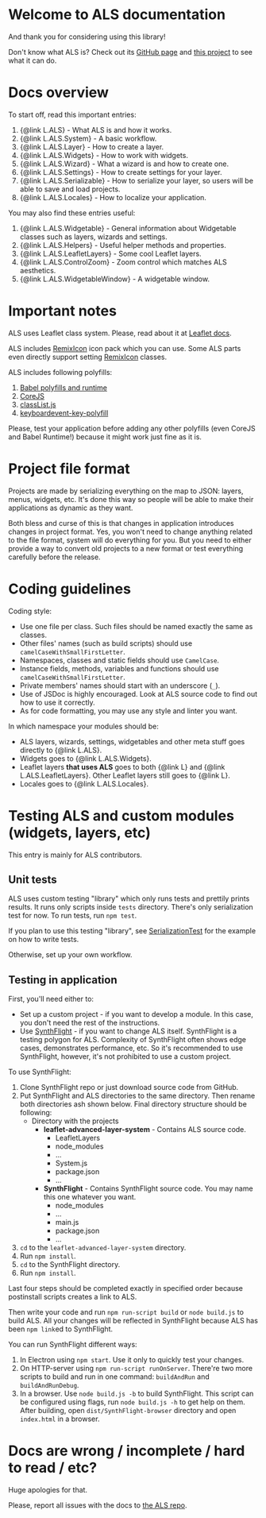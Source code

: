 <!-- This readme is for the docs. For readme for the library, see README.md -->

# Welcome to ALS documentation

And thank you for considering using this library!

Don't know what ALS is? Check out its [GitHub page](https://github.com/matafokka/leaflet-advanced-layer-system) and [this project](https://matafokka.github.io/SynthFlight/) to see what it can do.

# Docs overview

To start off, read this important entries:

1. {@link L.ALS} - What ALS is and how it works.
1. {@link L.ALS.System} - A basic workflow.
1. {@link L.ALS.Layer} - How to create a layer.
1. {@link L.ALS.Widgets} - How to work with widgets.
1. {@link L.ALS.Wizard} - What a wizard is and how to create one.
1. {@link L.ALS.Settings} - How to create settings for your layer.
1. {@link L.ALS.Serializable} - How to serialize your layer, so users will be able to save and load projects.
1. {@link L.ALS.Locales} - How to localize your application.

You may also find these entries useful:

1. {@link L.ALS.Widgetable} - General information about Widgetable classes such as layers, wizards and settings.
1. {@link L.ALS.Helpers} - Useful helper methods and properties.
1. {@link L.ALS.LeafletLayers} - Some cool Leaflet layers.
1. {@link L.ALS.ControlZoom} - Zoom control which matches ALS aesthetics.
1. {@link L.ALS.WidgetableWindow} - A widgetable window.

# Important notes

ALS uses Leaflet class system. Please, read about it at [Leaflet docs](https://leafletjs.com/reference-1.7.1.html#class).

ALS includes [RemixIcon](https://remixicon.com) icon pack which you can use. Some ALS parts even directly support setting [RemixIcon](https://remixicon.com) classes. 

ALS includes following polyfills:

1. [Babel polyfills and runtime](https://babeljs.io/)
1. [CoreJS](https://github.com/zloirock/core-js)
1. [classList.js](https://github.com/eligrey/classList.js)
1. [keyboardevent-key-polyfill](https://github.com/cvan/keyboardevent-key-polyfill)

Please, test your application before adding any other polyfills (even CoreJS and Babel Runtime!) because it might work just fine as it is.

# Project file format

Projects are made by serializing everything on the map to JSON: layers, menus, widgets, etc. It's done this way so people will be able to make their applications as dynamic as they want.

Both bless and curse of this is that changes in application introduces changes in project format. Yes, you won't need to change anything related to the file format, system will do everything for you. But you need to either provide a way to convert old projects to a new format or test everything carefully before the release.

# Coding guidelines

Coding style:

* Use one file per class. Such files should be named exactly the same as classes.
* Other files' names (such as build scripts) should use `camelCaseWithSmallFirstLetter`.
* Namespaces, classes and static fields should use `CamelCase`.
* Instance fields, methods, variables and functions should use `camelCaseWithSmallFirstLetter`.
* Private members' names should start with an underscore (`_`).
* Use of JSDoc is highly encouraged. Look at ALS source code to find out how to use it correctly.
* As for code formatting, you may use any style and linter you want.

In which namespace your modules should be:

* ALS layers, wizards, settings, widgetables and other meta stuff goes directly to {@link L.ALS}.
* Widgets goes to {@link L.ALS.Widgets}.
* Leaflet layers **that uses ALS** goes to both {@link L} and {@link L.ALS.LeafletLayers}. Other Leaflet layers still goes to {@link L}.
* Locales goes to {@link L.ALS.Locales}.

# Testing ALS and custom modules (widgets, layers, etc)

This entry is mainly for ALS contributors.

## Unit tests

ALS uses custom testing "library" which only runs tests and prettily prints results. It runs only scripts inside `tests` directory. There's only serialization test for now. To run tests, run `npm test`.

If you plan to use this testing "library", see [SerializationTest](https://github.com/matafokka/leaflet-advanced-layer-system/blob/master/tests/SerializationTest.js) for the example on how to write tests.

Otherwise, set up your own workflow.

## Testing in application

First, you'll need either to:

* Set up a custom project - if you want to develop a module. In this case, you don't need the rest of the instructions.
* Use [SynthFlight](https://matafokka.github.io/SynthFlight) - if you want to change ALS itself. SynthFlight is a testing polygon for ALS. Complexity of SynthFlight often shows edge cases, demonstrates performance, etc. So it's recommended to use SynthFlight, however, it's not prohibited to use a custom project.

To use SynthFlight:

1. Clone SynthFlight repo or just download source code from GitHub.
1. Put SynthFlight and ALS directories to the same directory. Then rename both directories ash shown below. Final directory structure should be following:
    * Directory with the projects
        * **leaflet-advanced-layer-system** - Contains ALS source code.
            * LeafletLayers
            * node_modules
            * ...
            * System.js
            * package.json
            * ...
        * **SynthFlight** - Contains SynthFlight source code. You may name this one whatever you want.
            * node_modules
            * ...
            * main.js
            * package.json
            * ...
1. `cd` to the `leaflet-advanced-layer-system` directory.
1. Run `npm install`.
1. `cd` to the SynthFlight directory.
1. Run `npm install`.

Last four steps should be completed exactly in specified order because postinstall scripts creates a link to ALS.

Then write your code and run `npm run-script build` or `node build.js` to build ALS. All your changes will be reflected in SynthFlight because ALS has been `npm link`ed to SynthFlight.

You can run SynthFlight different ways:

1. In Electron using `npm start`. Use it only to quickly test your changes.
1. On HTTP-server using `npm run-script runOnServer`. There're two more scripts to build and run in one command: `buildAndRun` and `buildAndRunDebug`.
1. In a browser. Use `node build.js -b` to build SynthFlight. This script can be configured using flags, run `node build.js -h` to get help on them. After building, open `dist/SynthFlight-browser` directory and open `index.html` in a browser.

# Docs are wrong / incomplete / hard to read / etc?

Huge apologies for that.

Please, report all issues with the docs to [the ALS repo](https://github.com/matafokka/leaflet-advanced-layer-system).